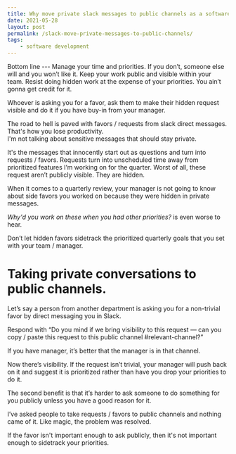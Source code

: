 ```yaml
---
title: Why move private slack messages to public channels as a software developer.
date: 2021-05-28
layout: post
permalink: /slack-move-private-messages-to-public-channels/
tags: 
    - software development
---
```


Bottom line --- Manage your time and priorities. 
If you don’t, someone else will and you won’t like it. 
Keep your work public and visible within your team. Resist doing hidden work at the expense of your priorities. 
You ain’t gonna get credit for it.

Whoever is asking you for a favor, ask them to make their hidden request visible and do it if you have buy-in from your manager.

The road to hell is paved with favors / requests from slack direct messages. 
That's how you lose productivity.  
I'm not talking about sensitive messages that should stay private.

It's the messages that innocently start out as questions and turn into requests / favors. 
Requests turn into unscheduled time away from prioritized features I’m working on for the quarter. 
Worst of all, these request aren’t publicly visible. They are hidden.

When it comes to a quarterly review, your manager is not going to know about side favors you worked on because they were hidden in private messages.

*Why'd you work on these when you had other priorities?* is even worse to hear.

Don’t let hidden favors sidetrack the prioritized quarterly goals that you set with your team / manager.

# Taking private conversations to public channels.

Let’s say a person from another department is asking you for a non-trivial favor by direct messaging you in Slack.

Respond with “Do you mind if we bring visibility to this request — can you copy / paste this request to this public channel #relevant-channel?”

If you have manager, it’s better that the manager is in that channel.

Now there’s visibility. If the request isn’t trivial, your manager will push back on it and suggest it is prioritized rather than have you drop your priorities to do it.

The second benefit is that it’s harder to ask someone to do something for you publicly unless you have a good reason for it.

I’ve asked people to take requests / favors to public channels and nothing came of it. 
Like magic, the problem was resolved. 

If the favor isn't important enough to ask publicly, then it's not important enough to sidetrack your priorities.